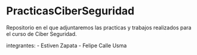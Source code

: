 # PracticasCiberSeguridad
Repositorio en el que adjuntaremos las practicas y trabajos realizados para el curso de Ciber Seguridad.

integrantes: - Estiven Zapata
             - Felipe Calle Usma
